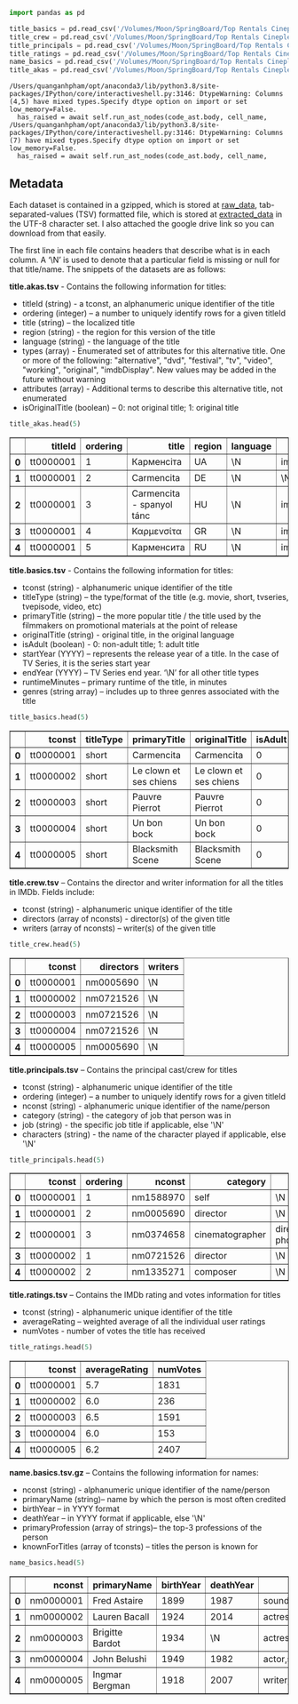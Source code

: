 ```python
import pandas as pd

title_basics = pd.read_csv('/Volumes/Moon/SpringBoard/Top Rentals Cineplex/Data Collecting/imdb dataset/extracted_data/title.basics.tsv', sep='\t')
title_crew = pd.read_csv('/Volumes/Moon/SpringBoard/Top Rentals Cineplex/Data Collecting/imdb dataset/extracted_data/title.crew.tsv', sep='\t')
title_principals = pd.read_csv('/Volumes/Moon/SpringBoard/Top Rentals Cineplex/Data Collecting/imdb dataset/extracted_data/title.principals.tsv', sep='\t')
title_ratings = pd.read_csv('/Volumes/Moon/SpringBoard/Top Rentals Cineplex/Data Collecting/imdb dataset/extracted_data/title.ratings.tsv', sep='\t')
name_basics = pd.read_csv('/Volumes/Moon/SpringBoard/Top Rentals Cineplex/Data Collecting/imdb dataset/extracted_data/name.basics.tsv', sep='\t')
title_akas = pd.read_csv('/Volumes/Moon/SpringBoard/Top Rentals Cineplex/Data Collecting/imdb dataset/extracted_data/title.akas.tsv', sep='\t')
```

    /Users/quanganhpham/opt/anaconda3/lib/python3.8/site-packages/IPython/core/interactiveshell.py:3146: DtypeWarning: Columns (4,5) have mixed types.Specify dtype option on import or set low_memory=False.
      has_raised = await self.run_ast_nodes(code_ast.body, cell_name,
    /Users/quanganhpham/opt/anaconda3/lib/python3.8/site-packages/IPython/core/interactiveshell.py:3146: DtypeWarning: Columns (7) have mixed types.Specify dtype option on import or set low_memory=False.
      has_raised = await self.run_ast_nodes(code_ast.body, cell_name,


## Metadata

Each dataset is contained in a gzipped, which is stored at [raw_data](https://github.com/Andy-Pham-72/Top-Rentals-Cineplex/tree/master/Data%20Collecting/imdb%20dataset/raw_data), tab-separated-values (TSV) formatted file, which is stored at [extracted_data](https://github.com/Andy-Pham-72/Top-Rentals-Cineplex/tree/master/Data%20Collecting/imdb%20dataset/extracted_data) in the UTF-8 character set. I also attached the google drive link so you can download from that easily.

The first line in each file contains headers that describe what is in each column. A ‘\N’ is used to denote that a particular field is missing or null for that title/name. The snippets of the datasets are as follows:

**title.akas.tsv** - Contains the following information for titles:

* titleId (string) - a tconst, an alphanumeric unique identifier of the title
* ordering (integer) – a number to uniquely identify rows for a given titleId
* title (string) – the localized title
* region (string) - the region for this version of the title
* language (string) - the language of the title
* types (array) - Enumerated set of attributes for this alternative title. One or more of the following: "alternative", "dvd", "festival", "tv", "video", "working", "original", "imdbDisplay". New values may be added in the future without warning
* attributes (array) - Additional terms to describe this alternative title, not enumerated
* isOriginalTitle (boolean) – 0: not original title; 1: original title


```python
title_akas.head(5)
```




<div>
<style scoped>
    .dataframe tbody tr th:only-of-type {
        vertical-align: middle;
    }

    .dataframe tbody tr th {
        vertical-align: top;
    }

    .dataframe thead th {
        text-align: right;
    }
</style>
<table border="1" class="dataframe">
  <thead>
    <tr style="text-align: right;">
      <th></th>
      <th>titleId</th>
      <th>ordering</th>
      <th>title</th>
      <th>region</th>
      <th>language</th>
      <th>types</th>
      <th>attributes</th>
      <th>isOriginalTitle</th>
    </tr>
  </thead>
  <tbody>
    <tr>
      <th>0</th>
      <td>tt0000001</td>
      <td>1</td>
      <td>Карменсіта</td>
      <td>UA</td>
      <td>\N</td>
      <td>imdbDisplay</td>
      <td>\N</td>
      <td>0</td>
    </tr>
    <tr>
      <th>1</th>
      <td>tt0000001</td>
      <td>2</td>
      <td>Carmencita</td>
      <td>DE</td>
      <td>\N</td>
      <td>\N</td>
      <td>literal title</td>
      <td>0</td>
    </tr>
    <tr>
      <th>2</th>
      <td>tt0000001</td>
      <td>3</td>
      <td>Carmencita - spanyol tánc</td>
      <td>HU</td>
      <td>\N</td>
      <td>imdbDisplay</td>
      <td>\N</td>
      <td>0</td>
    </tr>
    <tr>
      <th>3</th>
      <td>tt0000001</td>
      <td>4</td>
      <td>Καρμενσίτα</td>
      <td>GR</td>
      <td>\N</td>
      <td>imdbDisplay</td>
      <td>\N</td>
      <td>0</td>
    </tr>
    <tr>
      <th>4</th>
      <td>tt0000001</td>
      <td>5</td>
      <td>Карменсита</td>
      <td>RU</td>
      <td>\N</td>
      <td>imdbDisplay</td>
      <td>\N</td>
      <td>0</td>
    </tr>
  </tbody>
</table>
</div>



**title.basics.tsv** - Contains the following information for titles:

* tconst (string) - alphanumeric unique identifier of the title
* titleType (string) – the type/format of the title (e.g. movie, short, tvseries, tvepisode, video, etc)
* primaryTitle (string) – the more popular title / the title used by the filmmakers on promotional materials at the point of release
* originalTitle (string) - original title, in the original language
* isAdult (boolean) - 0: non-adult title; 1: adult title
* startYear (YYYY) – represents the release year of a title. In the case of TV Series, it is the series start year
* endYear (YYYY) – TV Series end year. ‘\N’ for all other title types
* runtimeMinutes – primary runtime of the title, in minutes
* genres (string array) – includes up to three genres associated with the title


```python
title_basics.head(5)
```




<div>
<style scoped>
    .dataframe tbody tr th:only-of-type {
        vertical-align: middle;
    }

    .dataframe tbody tr th {
        vertical-align: top;
    }

    .dataframe thead th {
        text-align: right;
    }
</style>
<table border="1" class="dataframe">
  <thead>
    <tr style="text-align: right;">
      <th></th>
      <th>tconst</th>
      <th>titleType</th>
      <th>primaryTitle</th>
      <th>originalTitle</th>
      <th>isAdult</th>
      <th>startYear</th>
      <th>endYear</th>
      <th>runtimeMinutes</th>
      <th>genres</th>
    </tr>
  </thead>
  <tbody>
    <tr>
      <th>0</th>
      <td>tt0000001</td>
      <td>short</td>
      <td>Carmencita</td>
      <td>Carmencita</td>
      <td>0</td>
      <td>1894</td>
      <td>\N</td>
      <td>1</td>
      <td>Documentary,Short</td>
    </tr>
    <tr>
      <th>1</th>
      <td>tt0000002</td>
      <td>short</td>
      <td>Le clown et ses chiens</td>
      <td>Le clown et ses chiens</td>
      <td>0</td>
      <td>1892</td>
      <td>\N</td>
      <td>5</td>
      <td>Animation,Short</td>
    </tr>
    <tr>
      <th>2</th>
      <td>tt0000003</td>
      <td>short</td>
      <td>Pauvre Pierrot</td>
      <td>Pauvre Pierrot</td>
      <td>0</td>
      <td>1892</td>
      <td>\N</td>
      <td>4</td>
      <td>Animation,Comedy,Romance</td>
    </tr>
    <tr>
      <th>3</th>
      <td>tt0000004</td>
      <td>short</td>
      <td>Un bon bock</td>
      <td>Un bon bock</td>
      <td>0</td>
      <td>1892</td>
      <td>\N</td>
      <td>12</td>
      <td>Animation,Short</td>
    </tr>
    <tr>
      <th>4</th>
      <td>tt0000005</td>
      <td>short</td>
      <td>Blacksmith Scene</td>
      <td>Blacksmith Scene</td>
      <td>0</td>
      <td>1893</td>
      <td>\N</td>
      <td>1</td>
      <td>Comedy,Short</td>
    </tr>
  </tbody>
</table>
</div>



**title.crew.tsv** – Contains the director and writer information for all the titles in IMDb. Fields include:

* tconst (string) - alphanumeric unique identifier of the title
* directors (array of nconsts) - director(s) of the given title
* writers (array of nconsts) – writer(s) of the given title


```python
title_crew.head(5)
```




<div>
<style scoped>
    .dataframe tbody tr th:only-of-type {
        vertical-align: middle;
    }

    .dataframe tbody tr th {
        vertical-align: top;
    }

    .dataframe thead th {
        text-align: right;
    }
</style>
<table border="1" class="dataframe">
  <thead>
    <tr style="text-align: right;">
      <th></th>
      <th>tconst</th>
      <th>directors</th>
      <th>writers</th>
    </tr>
  </thead>
  <tbody>
    <tr>
      <th>0</th>
      <td>tt0000001</td>
      <td>nm0005690</td>
      <td>\N</td>
    </tr>
    <tr>
      <th>1</th>
      <td>tt0000002</td>
      <td>nm0721526</td>
      <td>\N</td>
    </tr>
    <tr>
      <th>2</th>
      <td>tt0000003</td>
      <td>nm0721526</td>
      <td>\N</td>
    </tr>
    <tr>
      <th>3</th>
      <td>tt0000004</td>
      <td>nm0721526</td>
      <td>\N</td>
    </tr>
    <tr>
      <th>4</th>
      <td>tt0000005</td>
      <td>nm0005690</td>
      <td>\N</td>
    </tr>
  </tbody>
</table>
</div>



**title.principals.tsv** – Contains the principal cast/crew for titles

* tconst (string) - alphanumeric unique identifier of the title
* ordering (integer) – a number to uniquely identify rows for a given titleId
* nconst (string) - alphanumeric unique identifier of the name/person
* category (string) - the category of job that person was in
* job (string) - the specific job title if applicable, else '\N'
* characters (string) - the name of the character played if applicable, else '\N'


```python
title_principals.head(5)
```




<div>
<style scoped>
    .dataframe tbody tr th:only-of-type {
        vertical-align: middle;
    }

    .dataframe tbody tr th {
        vertical-align: top;
    }

    .dataframe thead th {
        text-align: right;
    }
</style>
<table border="1" class="dataframe">
  <thead>
    <tr style="text-align: right;">
      <th></th>
      <th>tconst</th>
      <th>ordering</th>
      <th>nconst</th>
      <th>category</th>
      <th>job</th>
      <th>characters</th>
    </tr>
  </thead>
  <tbody>
    <tr>
      <th>0</th>
      <td>tt0000001</td>
      <td>1</td>
      <td>nm1588970</td>
      <td>self</td>
      <td>\N</td>
      <td>["Self"]</td>
    </tr>
    <tr>
      <th>1</th>
      <td>tt0000001</td>
      <td>2</td>
      <td>nm0005690</td>
      <td>director</td>
      <td>\N</td>
      <td>\N</td>
    </tr>
    <tr>
      <th>2</th>
      <td>tt0000001</td>
      <td>3</td>
      <td>nm0374658</td>
      <td>cinematographer</td>
      <td>director of photography</td>
      <td>\N</td>
    </tr>
    <tr>
      <th>3</th>
      <td>tt0000002</td>
      <td>1</td>
      <td>nm0721526</td>
      <td>director</td>
      <td>\N</td>
      <td>\N</td>
    </tr>
    <tr>
      <th>4</th>
      <td>tt0000002</td>
      <td>2</td>
      <td>nm1335271</td>
      <td>composer</td>
      <td>\N</td>
      <td>\N</td>
    </tr>
  </tbody>
</table>
</div>



**title.ratings.tsv** – Contains the IMDb rating and votes information for titles

* tconst (string) - alphanumeric unique identifier of the title
* averageRating – weighted average of all the individual user ratings
* numVotes - number of votes the title has received


```python
title_ratings.head(5)
```




<div>
<style scoped>
    .dataframe tbody tr th:only-of-type {
        vertical-align: middle;
    }

    .dataframe tbody tr th {
        vertical-align: top;
    }

    .dataframe thead th {
        text-align: right;
    }
</style>
<table border="1" class="dataframe">
  <thead>
    <tr style="text-align: right;">
      <th></th>
      <th>tconst</th>
      <th>averageRating</th>
      <th>numVotes</th>
    </tr>
  </thead>
  <tbody>
    <tr>
      <th>0</th>
      <td>tt0000001</td>
      <td>5.7</td>
      <td>1831</td>
    </tr>
    <tr>
      <th>1</th>
      <td>tt0000002</td>
      <td>6.0</td>
      <td>236</td>
    </tr>
    <tr>
      <th>2</th>
      <td>tt0000003</td>
      <td>6.5</td>
      <td>1591</td>
    </tr>
    <tr>
      <th>3</th>
      <td>tt0000004</td>
      <td>6.0</td>
      <td>153</td>
    </tr>
    <tr>
      <th>4</th>
      <td>tt0000005</td>
      <td>6.2</td>
      <td>2407</td>
    </tr>
  </tbody>
</table>
</div>



**name.basics.tsv.gz** – Contains the following information for names:

* nconst (string) - alphanumeric unique identifier of the name/person
* primaryName (string)– name by which the person is most often credited
* birthYear – in YYYY format
* deathYear – in YYYY format if applicable, else '\N'
* primaryProfession (array of strings)– the top-3 professions of the person
* knownForTitles (array of tconsts) – titles the person is known for


```python
name_basics.head(5)
```




<div>
<style scoped>
    .dataframe tbody tr th:only-of-type {
        vertical-align: middle;
    }

    .dataframe tbody tr th {
        vertical-align: top;
    }

    .dataframe thead th {
        text-align: right;
    }
</style>
<table border="1" class="dataframe">
  <thead>
    <tr style="text-align: right;">
      <th></th>
      <th>nconst</th>
      <th>primaryName</th>
      <th>birthYear</th>
      <th>deathYear</th>
      <th>primaryProfession</th>
      <th>knownForTitles</th>
    </tr>
  </thead>
  <tbody>
    <tr>
      <th>0</th>
      <td>nm0000001</td>
      <td>Fred Astaire</td>
      <td>1899</td>
      <td>1987</td>
      <td>soundtrack,actor,miscellaneous</td>
      <td>tt0072308,tt0050419,tt0053137,tt0031983</td>
    </tr>
    <tr>
      <th>1</th>
      <td>nm0000002</td>
      <td>Lauren Bacall</td>
      <td>1924</td>
      <td>2014</td>
      <td>actress,soundtrack</td>
      <td>tt0071877,tt0117057,tt0037382,tt0038355</td>
    </tr>
    <tr>
      <th>2</th>
      <td>nm0000003</td>
      <td>Brigitte Bardot</td>
      <td>1934</td>
      <td>\N</td>
      <td>actress,soundtrack,music_department</td>
      <td>tt0054452,tt0056404,tt0057345,tt0049189</td>
    </tr>
    <tr>
      <th>3</th>
      <td>nm0000004</td>
      <td>John Belushi</td>
      <td>1949</td>
      <td>1982</td>
      <td>actor,soundtrack,writer</td>
      <td>tt0077975,tt0072562,tt0078723,tt0080455</td>
    </tr>
    <tr>
      <th>4</th>
      <td>nm0000005</td>
      <td>Ingmar Bergman</td>
      <td>1918</td>
      <td>2007</td>
      <td>writer,director,actor</td>
      <td>tt0050976,tt0083922,tt0060827,tt0050986</td>
    </tr>
  </tbody>
</table>
</div>


